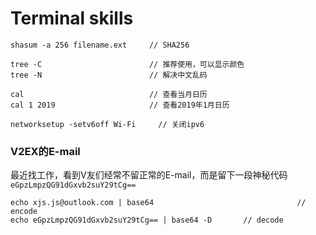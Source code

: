 # Terminal skills

```
shasum -a 256 filename.ext     // SHA256
```

```
tree -C                        // 推荐使用，可以显示颜色
tree -N                        // 解决中文乱码
```


```
cal                            // 查看当月日历
cal 1 2019                     // 查看2019年1月日历
```



```
networksetup -setv6off Wi-Fi	 // 关闭ipv6
```



### V2EX的E-mail

最近找工作，看到V友们经常不留正常的E-mail，而是留下一段神秘代码
`eGpzLmpzQG91dGxvb2suY29tCg==` 

```
echo xjs.js@outlook.com | base64								// encode
echo eGpzLmpzQG91dGxvb2suY29tCg== | base64 -D		// decode
```
